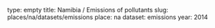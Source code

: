 type: empty
title: Namibia / Emissions of pollutants
slug: places/na/datasets/emissions
place: na
dataset: emissions
year: 2014
